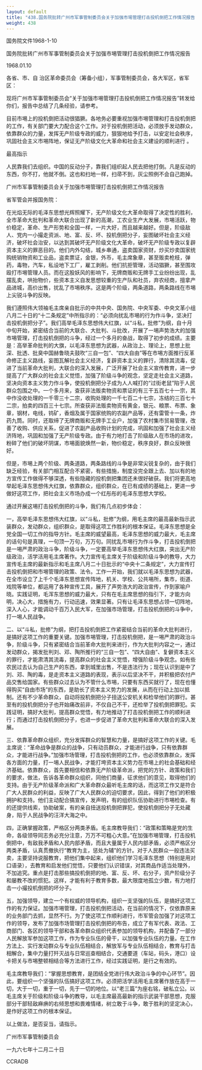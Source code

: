 ```yaml
---
layout: default
title: "438.国务院批转广州市军事管制委员会关于加强市埸管理打击投机倒把工作情况报告"
weight: 438
---
```


国务院文件1968-1-10

国务院批转广州市军事管制委员会关于加强市埸管理打击投机倒把工作情况报告

1968.01.10

各省、市、自 治区革命委员会（筹备小组），军事管制委员会，各大军区，省军区：

现将广州市军事管制委员会“关于加强市埸管理打击投机倒把工作情况报告”转发给你们，报告中总结了几条经验，请参考。

目前市埸上的投机倒把活动很猖獗。各地务必要重视加强市埸管理和打击投机倒把的工作，有关部门要大力配合这个工作。对于投机倒把活动，必须放手发动群众，依靠群众的力量，发挥无产阶级专政的威力，狠狠地给予打击，以安定社会秩序，巩固社会主义市埸阵地，保证无产阶级文化大革命和社会主义建设的顺利进行 。

最高指示

人民靠我们去组织。中国的反动分子，靠我们组织起人民去把他打倒。凡是反动的东西，你不打，他就不倒。这也和扫地一样，扫帚不到，灰尘照例不会自己跑掉。

广州市军事管制委员会关于加强市埸管理打击投机倒把工作情况报告

省军管会并报国务院：

在光焰无际的毛泽东思想光辉照耀下，无产阶级文化大革命取得了决定性的胜利，全市革命大批判和革命大联合出现了新的高潮，工农业生产大发展，市埸活跃，物价稳定，革命、生产形势和全国一样，一片大好，而且越来越好。但是，阶级敌人、党内一小撮走资派、地、富、反、坏、投机倒把分子，妄图破坏社会主义经济，破坏社会治安，以达到其破坏无产阶级文化大革命，破坏无产阶级专政以复辟资本主义的罪恶目的。他们内外勾结，城乡串通，盗卖国家资财，炒买炒卖国家统购统销物资和工业品，盗卖票证，金银，外币，毛主席象章，甚至贩卖枪枝，弹药，毒物，汽车，私设地下工厂，雇工剥削。他们抗拒管理，活动猖獗，甚至围攻殴打市埸管理人员。而在这股妖风的影响下，无牌商贩和无牌手工业纷纷出现，乱摆乱卖，哄抬物价，些资本主义自发思想较重的生产队和社员，弃农经商，擅拿产品进城，高价出售，扰乱了市埸秩序。这是两个阶级，两条道路，两条路线在市埸上尖锐斗争的反映。

我们遵照伟大领袖毛主席亲自批示的中共中央、国务院、中央军委、中央文革小组八月二十日的“十二条规定”中所指示的：“必须向扰乱市埸的行为作斗争，坚决打击投机倒把分子”。我们高举毛泽东思想伟大红旗，以“斗私，批修”为纲，自十月中旬开始，紧密结合当前的大联合、大批判、斗批改，开展了一埸声势浩大的加强市埸管理，打击投机倒把的斗争，经过一个多月的奋战，取得了初步的成绩。主要是：高举革命批判的大旗，以毛泽东思想为武器，从政治上、理论上，思想上批深、批透、批臭中国赫鲁晓夫鼓吹“三自一包”、“四大自由”等在市埸方面推行反革命修正主义路线，妄图瓦解社会主义经济，复辟资本主义的罪行，清除其流毒，促进了当前革命大批判，大联合的深入发展，广泛开展了社会主义宣传教育，进一步提高了广大群众的社会主义觉悟，加强了阶级斗争的观念，坚定走社会主义道路，坚决向资本主义势力作斗争，使投机倒把分子成为人人喊打的“过街老鼠”陷于人民群众包围之中。一个多月来，查获非法贩卖物资和票证的有三干五百七十一宗，其中作没收处理的一千零三十二宗，收购处理的一千七百二十七宗，冻结的三百七十二宗，拍卖的四百三十七宗。所查获非法贩卖物资有黄金，银元、粮票、布票、象章，钢材，电线，钨矿，香烟及属于国家统购的农副产品等，还有雷管十一条，炸药九筒。同时，还取缔了无牌商贩和无牌手工业户，加强了农村集市贸易管理，改善了收购、供应关系，促进了农副产品收购计划的完成，巩固和加强了社会主义经济阵地，巩固和加强了无产阶级专政。由于有力地打击了阶级敌人在市场的进攻，粉碎了他们的破坏阴谋，市埸面貌焕然一新，物价稳定，秩序良好，群众反映很好。

但是，市埸上两个阶级、两条道路，两条路线的斗争是非常尖锐复杂的，由于我们缺乏经验，有关部门相互配合不紧密，有些措施，制度没完全跟上去、加以有的地方宣传工作做得不够深透，有些隐藏的投机倒把集团还未很好破获。我们将更高地举起毛泽东思想伟大红旗，依靠群众，组织群众，在已有成绩的基础上，更进一步做好这项工作，把社会主义市场办成一个红彤彤的毛泽东思想大学校。

通过开展这埸打击投机倒把的斗争，我们有几点初步体会：

一，高举毛泽东思想伟大红旗，以“斗私，批修”为纲，用毛主席的最高最新指示武装群众，发动群众，组织群众，是取得这项工作胜利的根本保证。毛泽东思想是全党全国一切工作的指导方针。毛主席的威望最高，毛泽东思想的威力最大，毛主席的话句句是真理，一句顶一万句，万万句。同扰乱市埸行为作斗争，打击投机倒把是一埸严肃的政治斗争，阶级斗争，一定要高举毛泽东思想伟大红旗，突出无产阶级政治，活学活用毛主席著作。大力宣传毛主席关于阶级和阶级斗争的教导，大力宣传毛主席的最新指示和毛主席八月二十日批示的“中央十二条规定”，大力宣传打击投机倒把和市埸管理的政策、法令。工作一开始，我们就以毛泽东思想为武器，在全市设立了上千个毛泽东思想宣传阵地，机关、学校、公共埸所，集市，街道、戏院等单位，都运用了各种宣传工具，展开了声势浩大的政治宣传，作到家喻户晓。实践证明，毛浑东思想的威力最大，只有在毛主席思想的指引下，才能方向明，决心大，措施有力，行动迅速，效果显著。只有让毛泽东思想占领一切阵地，深入人心，才能调动千百万入民大军，在加强市场管理，打击投机倒把的斗争中，打一埸人民战争。

二、以“斗私，批修”为纲，把打击投机倒把工作紧密结合当前的革命大批判进行，是搞好这项工作的重要关键。加强市埸管理，打击投机倒把，是一埸严肃的政治斗争，阶级斗争，只有紧密结合当前革命大批判来进行，作为大批判内容之一，通过发动群众，揭发批判刘、邓、陶所推行的“三自一包”、“四大自由”、复僻资本主义的罪行，才能肃清其流毒，提高群众的社会主义觉悟，增强阶级斗争观念。如有些农民过去认为自己生产的东西，拿到城里出售，不是违法行为；现在认识到是中了刘、邓、陶的毒，是走资本主义道路的表现，表示以后坚决不干，并积极把农付产品交售给国家。有些群众过去认为不管什么市埸，只要有东西买就行了，现在也懂得购买“自由市场”的东西，是助长了资本主义势力的发展，从而在行动上加以抵制。还有不少革命群众，自动将投机倒把分子扭送公安机关和检举他们的罪行。甚至有的投机倒把分子也开始痛改前非，不仅自己不干，还检举了投机倒把罪犯。实践证明，搞好大批判，提高群众觉悟，有力地推动了打击投机倒把工作的顺利进行；而通过打击投机倒把分子，也进一步促进了革命大批判和革命大联合的深入发展。

三、依靠革命群众组织，充分发挥群众的智慧和力量，是搞好这项工作的关键。毛主席说：“革命战争是群众的战争，只有动员群众，才能进行战争，只有依靠群众，才能进行战争。”加强市场管理，打击投机倒把的工作，也必须依靠群众，发挥各方面的力量，打一埸人民战争，才能打垮资本主义势力在市埸上的社会基础和经济基础。依靠群众，首先要相信和依靠无产阶级革命派，把党的方针、政策和我们的要求，做法，告诉各革命群众组织，同他们商量，征求他们的意见，取得他们的支持。由于无产阶级革命派和广大革命群众最听毛主席的话，而这项工作又是符合广大人民群众的利益，反映了广大人民群众的迫切要求，因此，得到了他们的积极拥护和支持。他们主动配合搞宣传，发声明，有的组织队伍协助进行市埸检查。有的还提供线索，协助破案，有的亲自扭送投机倒把罪犯，使投机倒把分子无处藏身，陷于人民战争的汪洋大海之中。

四，正确掌握政策，严格区分两类矛盾。毛主席教导我们：“政策和策略是党的生命，各级领导同志务必充分注意，万万不可粗心大意。”在加强市埸管理，打击投机倒把中，有敌我矛盾和人民内部矛盾，而且大量属于人民内部矛盾，必须严格区分两类矛盾，认真贯撤执行“教育为主，惩处为辅”的方针。对于人民群众一般违法买卖，主要坚持说服教育，把他们集中起来，组织他们学习毛泽东思想（特别是用对口语录），去教育和启发他们觉悟，只要他们认识错误，对其商品作适当处理外，不加追究。重点是打击那些搞投机倒把的地、富、反、坏、右分子，资产阶级分子和屡教不改的惯犯。这样，才能有利于教育多数，最大限度地孤立少数，有力地打击一小撮投机倒把的坏分子。

五，加强领导，建立一个有权威的领导机构，组织一支坚强的队伍，是搞好这项工作的有力保证。加强市埸管理，打击投机倒把活动，在当前的情况下，仅依靠原来的业务部门去抓，显然不行。为了使这项工作顺利进行，市军管会加强了对这项工作的领导，发布了加强市场管理打击投机倒把的布告，成立了有军代表、政法、工商部门、各区的领导干部和各革命群众组织代表参加的领导机构，并配备了一部分人民解放军参加这项工作，作为专业队伍的骨干，以加强专业队伍的力量。在工作方法上、实行发动群众与专业队伍相结合，解放军与专业队伍相结合，教育与打击相解合，集中力量打歼灭战与日常巡查相结合，交通要道（车站，码头，港口）设卡把关与市埸整顿相结合等方法进行工作，经过实践证明，是行之有效的。

毛主席教导我们：“掌握思想教育，是团结全党进行伟大政治斗争的中心环节”。因此，要组织一个坚强的队伍搞好这项工作。必须把活学活用毛主席著作放在高于一切，大于一切，重于一切，先于一切的地位。以“老三篇”为座右铭，破私立公。以毛主席关于阶级和阶级斗争的教导，以毛主席最高最新的指示武装干部思想，克服部分干部轻敌麻痹的右倾思想和畏难情绪，树立敢于斗争，敢于胜利的坚定决心，是作好这项工作的根本保证。

以上做法，是否妥当，请指示。

广州市军事管制委员会

一九六七年十二月二十日

CCRADB

